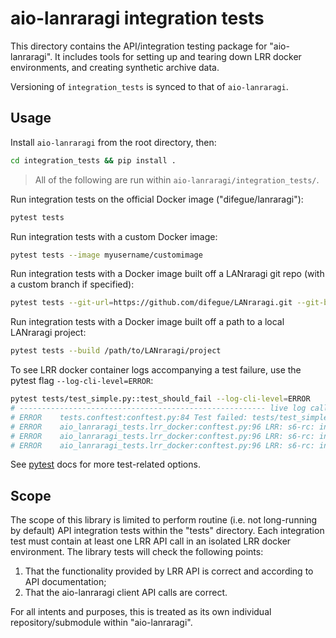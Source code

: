# aio-lanraragi integration tests

This directory contains the API/integration testing package for "aio-lanraragi". It includes tools for setting up and tearing down LRR docker environments, and creating synthetic archive data.

Versioning of `integration_tests` is synced to that of `aio-lanraragi`.

## Usage

Install `aio-lanraragi` from the root directory, then:
```sh
cd integration_tests && pip install .
```

> All of the following are run within `aio-lanraragi/integration_tests/`.

Run integration tests on the official Docker image ("difegue/lanraragi"):
```sh
pytest tests
```

Run integration tests with a custom Docker image:
```sh
pytest tests --image myusername/customimage
```

Run integration tests with a Docker image built off a LANraragi git repo (with a custom branch if specified):
```sh
pytest tests --git-url=https://github.com/difegue/LANraragi.git --git-branch=dev
```

Run integration tests with a Docker image built off a path to a local LANraragi project:
```sh
pytest tests --build /path/to/LANraragi/project
```

To see LRR docker container logs accompanying a test failure, use the pytest flag `--log-cli-level=ERROR`:
```sh
pytest tests/test_simple.py::test_should_fail --log-cli-level=ERROR
# ------------------------------------------------------- live log call --------------------------------------------------------
# ERROR    tests.conftest:conftest.py:84 Test failed: tests/test_simple.py::test_should_fail
# ERROR    aio_lanraragi_tests.lrr_docker:conftest.py:96 LRR: s6-rc: info: service s6rc-oneshot-runner: starting
# ERROR    aio_lanraragi_tests.lrr_docker:conftest.py:96 LRR: s6-rc: info: service s6rc-oneshot-runner successfully started
# ERROR    aio_lanraragi_tests.lrr_docker:conftest.py:96 LRR: s6-rc: info: service fix-attrs: starting
```

See [pytest](https://docs.pytest.org/en/stable/#) docs for more test-related options.

## Scope
The scope of this library is limited to perform routine (i.e. not long-running by default) API integration tests within the "tests" directory. Each integration test must contain at least one LRR API call in an isolated LRR docker environment. The library tests will check the following points:

1. That the functionality provided by LRR API is correct and according to API documentation;
1. That the aio-lanraragi client API calls are correct.

For all intents and purposes, this is treated as its own individual repository/submodule within "aio-lanraragi".
